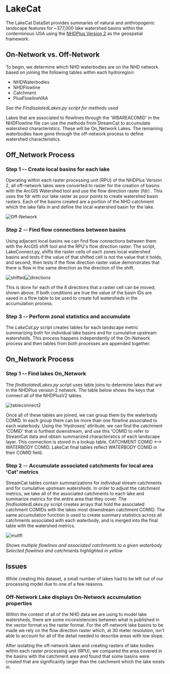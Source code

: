 # LakeCat

The LakeCat DataSet provides summaries of natural and anthropogenic landscape features for ~377,000 lake watershed basins within the conterminous USA using the [NHDPlus Version 2](http://www.horizon-systems.com/NHDPlus/NHDPlusV2_data.php) as the geospatial framework. 

## On-Network vs. Off-Network

To begin, we determine which NHD waterbodies are on the NHD network based on joining the following tables within each hydroregion:

  * NHDWaterbodies
  * NHDFlowline
  * Catchment
  * PlusFlowlineVAA
  
*See the FindIsolatedLakes.py script for methods used*

Lakes that are associated to flowlines through the 'WBAREACOMID' in the NHDFlowline file can use the methods from StreamCat to accumulate watershed characteristics. These will be On_Network Lakes. The remaining waterbodies have gone through the off-network process to define watershed characteristics. 

## Off_Network Process

### Step 1 -- Create local basins for each lake

Operating within each raster processing unit (RPU) of the NHDPlus Version 2, all off-network lakes were converted to raster for the creation of basins with the ArcGIS Watershed tool and use the flow direction raster (fdr) . This uses the fdr with our lake raster as pour points to create watershed basin rasters. Each of the basins created are a portion of the NHD catchment which the lake falls in and define the local watershed basin for the lake. 

![Off-Network](https://cloud.githubusercontent.com/assets/7052993/19703884/648f7f0e-9aba-11e6-90e0-e909b49f5de2.PNG)

### Step 2 -- Find flow connections between basins

Using adjacent local basins we can find flow connections between them with the ArcGIS shift tool and the RPU's flow direction raster. The script, LakeConnect.py, shifts the raster cells of each zones local watershed basins and tests if the value of that shifted cell is not the value that it holds, and second, then tests if the flow direction raster value demonstrates that there is flow in the same direction as the direction of the shift.  

![shifted](https://cloud.githubusercontent.com/assets/7052993/19706148/306e4948-9ac5-11e6-9a80-c7e3362f7bc1.PNG)![directions](https://cloud.githubusercontent.com/assets/7052993/19816175/222618ce-9cfb-11e6-9290-9c737bb0adb2.PNG)

This is done for each of the 8 directions that a raster cell can be moved, shown above. If both conditions are true the value of the basin IDs are saved in a flow table to be used to create full watersheds in the accumulation process.



### Step 3 -- Perform zonal statistics and accumulate

The *LakeCat.py* script creates tables for each landscape metric summarizing both for individual lake basins and for cumulative upstream watersheds. This process happens independently of the On-Network process and then tables from both processes are appended together.

## On_Network Process

### Step 1 -- Find lakes On_Network

The *findIsolatedLakes.py* script uses table joins to determine lakes that are in the NHDPlus version 2 network. The table below shows the keys that connect all of the NHDPlusV2 tables.

![tableconnect2](https://cloud.githubusercontent.com/assets/7052993/19823341/f037171a-9d1c-11e6-84bb-5035685a7b2e.PNG)

Once all of these tables are joined, we can group them by the waterbody COMID. In each group there can be more than one flowline associated to each waterbody.  Using the 'Hydroseq' attribute, we can find the catchment 'COMID' that is furthest downstream, and use this 'COMID to refer to StreamCat data and obtain summarized characteristics of each landscape layer. This connection is stored in a lookup table, CATCHMENT COMID <--> WATERBODY COMID. LakeCat final tables reflect WATERBODY COMID in their COMID field. 

### Step 2 -- Accumulate associated catchments for local area 'Cat' metrics

StreamCat tables contain summarizations for individual stream catchments and for cumulative upstream watersheds. In order to adjust the catchment metrics, we take all of the associated catchments to each lake and summarize metrics for the entire area that they cover. The *findIsolatedLakes.py* script creates arrays that hold the associated catchment COMIDs with the lakes most downstream catchment COMID. The same accumulation function is used to create summary statistics across all catchments associated with each waterbody, and is merged into the final table with the watershed metrics.

![multfl](https://cloud.githubusercontent.com/assets/7052993/19825737/e17463a8-9d31-11e6-9a69-a4d1364b6aea.png)

*Shows multiple flowlines and associated catchments to a given waterbody*
*Selected flowlines and catchments highlighted in yellow*

## Issues

While creating this dataset, a small number of lakes had to be left out of our processing model due to one of a few reasons.

### Off-Network Lake displays On-Network accumulation properties

Within the context of all of the NHD data we are using to model lake watersheds, there are some inconsistencies between what is published in the vector format vs the raster format. For the off-network lake basins to be made we rely on the flow direction raster which, at 30 meter resolution, isn't able to account for all of the detail needed to describe areas with low slope. 

After isolating the off-network lakes and creating rasters of lake bodies within each raster processing unit (RPU), we compared the area covered in the basins with the catchment area and found that some basins were created that are significantly larger than the catchment which the lake exists in.



